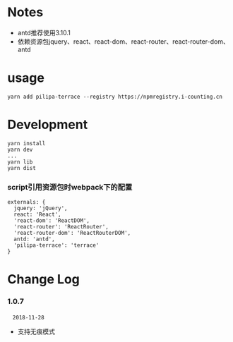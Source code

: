 # Notes
* antd推荐使用3.10.1
* 依赖资源包jquery、react、react-dom、react-router、react-router-dom、antd

# usage
```
yarn add pilipa-terrace --registry https://npmregistry.i-counting.cn
```

# Development
```
yarn install
yarn dev
...
yarn lib
yarn dist
```

### script引用资源包时webpack下的配置
```
externals: {
  jquery: 'jQuery',
  react: 'React',
  'react-dom': 'ReactDOM',
  'react-router': 'ReactRouter',
  'react-router-dom': 'ReactRouterDOM',
  antd: 'antd',
  'pilipa-terrace': 'terrace'
}
```

# Change Log 

### 1.0.7
  &nbsp;&nbsp; `2018-11-28` 
  - 支持无痕模式